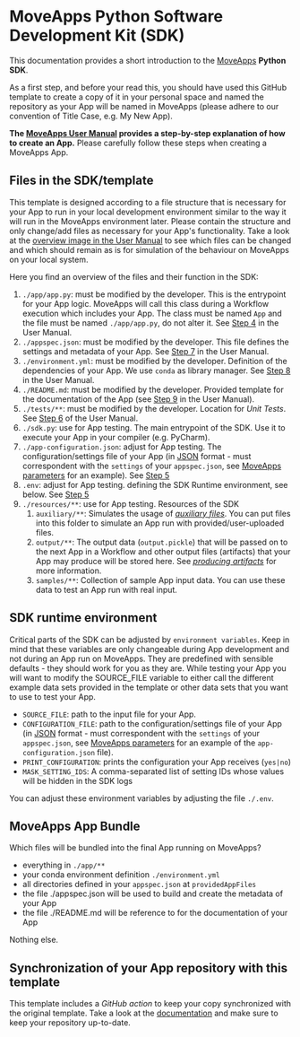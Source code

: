 # MoveApps Python Software Development Kit (SDK)

This documentation provides a short introduction to the [MoveApps](https://www.moveapps.org) **Python SDK**.

As a first step, and before your read this, you should have used this GitHub template to create a copy of it in your personal space and named the repository as your App will be named in MoveApps (please adhere to our convention of Title Case, e.g. My New App).

**The [MoveApps User Manual](https://docs.moveapps.org/#/create_py_app) provides a step-by-step explanation of how to create an App.** Please carefully follow these steps when creating a MoveApps App.


## Files in the SDK/template

This template is designed according to a file structure that is necessary for your App to run in your local development environment similar to the way it will run in the MoveApps environment later. Please contain the structure and only change/add files as necessary for your App's functionality. Take a look at the [overview image in the User Manual](https://docs.moveapps.org/#/create_py_app) to see which files can be changed and which should remain as is for simulation of the behaviour on MoveApps on your local system.

Here you find an overview of the files and their function in the SDK:

1. `./app/app.py`: must be modified by the developer. This is the entrypoint for your App logic. MoveApps will call this class during a Workflow execution which includes your App. The class must be named `App` and the file must be named `./app/app.py`, do not alter it. See [Step 4](https://docs.moveapps.org/#/create_py_app#step-4-develop-the-app-code-locally-within-the-template) in the User Manual.
1. `./appspec.json`: must be modified by the developer. This file defines the settings and metadata of your App. See [Step 7](https://docs.moveapps.org/#/create_py_app?id=step-7-write-app-specifications) in the User Manual.
1. `./environment.yml`: must be modified by the developer. Definition of the dependencies of your App. We use `conda` as library manager. See [Step 8](https://docs.moveapps.org/#/create_py_app?id=step-8-store-environment-dependencies) in the User Manual.
1. `./README.md`: must be modified by the developer. Provided template for the documentation of the App (see [Step 9](https://docs.moveapps.org/#/create_py_app?id=step-9-write-a-documentation-file) in the User Manual).
1. `./tests/**`: must be modified by the developer. Location for *Unit Tests*. See [Step 6](https://docs.moveapps.org/#/create_py_app?id=step-6-unit-tests) of the User Manual.
1. `./sdk.py`: use for App testing. The main entrypoint of the SDK. Use it to execute your App in your compiler (e.g. PyCharm).
1. `./app-configuration.json`: adjust for App testing. The configuration/settings file of your App (in [JSON](https://www.w3schools.com/js/js_json_intro.asp) format - must correspondent with the `settings` of your `appspec.json`, see [MoveApps parameters](https://docs.moveapps.org/#/copilot-python-sdk.md#moveapps-parameters) for an example). See [Step 5](https://docs.moveapps.org/#/create_py_app?id=step-5-test-your-app-locally)
1. `.env`: adjust for App testing. defining the SDK Runtime environment, see below. See [Step 5](https://docs.moveapps.org/#/create_py_app?id=step-5-test-your-app-locally)
1. `./resources/**`: use for App testing. Resources of the SDK
   1. `auxiliary/**`: Simulates the usage of [*auxiliary files*](https://docs.moveapps.org/#/auxiliary). You can put files into this folder to simulate an App run with provided/user-uploaded files. 
   1. `output/**`: The output data (`output.pickle`) that will be passed on to the next App in a Workflow and other output files (artifacts) that your App may produce will be stored here. See [*producing artifacts*](https://docs.moveapps.org/#/copilot-python-sdk?id=producing-artifacts) for more information.
   1. `samples/**`: Collection of sample App input data. You can use these data to test an App run with real input.


## SDK runtime environment

Critical parts of the SDK can be adjusted by `environment variables`. Keep in mind that these variables are only changeable during App development and not during an App run on MoveApps. They are predefined with sensible defaults - they should work for you as they are.  While testing your App you will want to modify the SOURCE_FILE variable to either call the different example data sets provided in the template or other data sets that you want to use to test your App.

- `SOURCE_FILE`: path to the input file for your App.
- `CONFIGURATION_FILE`: path to the configuration/settings file of your App (in [JSON](https://www.w3schools.com/js/js_json_intro.asp) format - must correspondent with the `settings` of your `appspec.json`, see [MoveApps parameters](https://docs.moveapps.org/#/copilot-python-sdk.md#moveapps-parameters) for an example of the `app-configuration.json` file).
- `PRINT_CONFIGURATION`: prints the configuration your App receives (`yes|no`)
- `MASK_SETTING_IDS`: A comma-separated list of setting IDs whose values will be hidden in the SDK logs

You can adjust these environment variables by adjusting the file `./.env`.


## MoveApps App Bundle

Which files will be bundled into the final App running on MoveApps?

- everything in `./app/**`
- your conda environment definition `./environment.yml`
- all directories defined in your `appspec.json` at `providedAppFiles` 
- the file ./appspec.json will be used to build and create the metadata of your App
- the file ./README.md will be reference to for the documentation of your App

Nothing else.


## Synchronization of your App repository with this template

This template includes a _GitHub action_ to keep your copy synchronized with the original template. Take a look at the [documentation](https://docs.moveapps.org/#/manage_Pyapp_github#keep-your-repositories-up-to-date-sync-with-templates) and make sure to keep your repository up-to-date.
